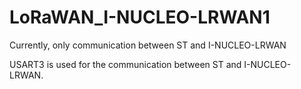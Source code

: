 # LoRaWAN_I-NUCLEO-LRWAN1


Currently, only communication between ST and I-NUCLEO-LRWAN

USART3 is used for the communication between ST and I-NUCLEO-LRWAN.
